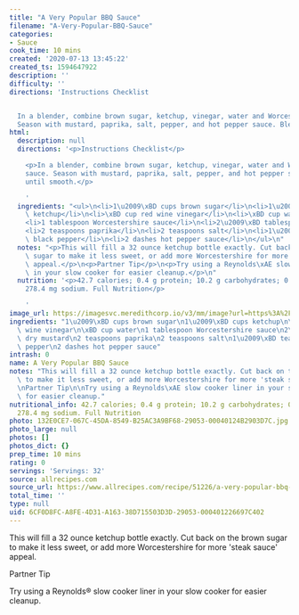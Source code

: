 ```yaml
---
title: "A Very Popular BBQ Sauce"
filename: "A-Very-Popular-BBQ-Sauce"
categories:
- Sauce
cook_time: 10 mins
created: '2020-07-13 13:45:22'
created_ts: 1594647922
description: ''
difficulty: ''
directions: 'Instructions Checklist


  In a blender, combine brown sugar, ketchup, vinegar, water and Worcestershire sauce.
  Season with mustard, paprika, salt, pepper, and hot pepper sauce. Blend until smooth.'
html:
  description: null
  directions: '<p>Instructions Checklist</p>

    <p>In a blender, combine brown sugar, ketchup, vinegar, water and Worcestershire
    sauce. Season with mustard, paprika, salt, pepper, and hot pepper sauce. Blend
    until smooth.</p>

    '
  ingredients: "<ul>\n<li>1\u2009\xBD cups brown sugar</li>\n<li>1\u2009\xBD cups\
    \ ketchup</li>\n<li>\xBD cup red wine vinegar</li>\n<li>\xBD cup water</li>\n\
    <li>1 tablespoon Worcestershire sauce</li>\n<li>2\u2009\xBD tablespoons dry mustard</li>\n\
    <li>2 teaspoons paprika</li>\n<li>2 teaspoons salt</li>\n<li>1\u2009\xBD teaspoons\
    \ black pepper</li>\n<li>2 dashes hot pepper sauce</li>\n</ul>\n"
  notes: "<p>This will fill a 32 ounce ketchup bottle exactly. Cut back on the brown\
    \ sugar to make it less sweet, or add more Worcestershire for more 'steak sauce'\
    \ appeal.</p>\n<p>Partner Tip</p>\n<p>Try using a Reynolds\xAE slow cooker liner\
    \ in your slow cooker for easier cleanup.</p>\n"
  nutrition: '<p>42.7 calories; 0.4 g protein; 10.2 g carbohydrates; 0 mg cholesterol;
    278.4 mg sodium. Full Nutrition</p>

    '
image_url: https://imagesvc.meredithcorp.io/v3/mm/image?url=https%3A%2F%2Fimages.media-allrecipes.com%2Fuserphotos%2F72682.jpg&w=568&h=568&c=sc&poi=face&q=85
ingredients: "1\u2009\xBD cups brown sugar\n1\u2009\xBD cups ketchup\n\xBD cup red\
  \ wine vinegar\n\xBD cup water\n1 tablespoon Worcestershire sauce\n2\u2009\xBD tablespoons\
  \ dry mustard\n2 teaspoons paprika\n2 teaspoons salt\n1\u2009\xBD teaspoons black\
  \ pepper\n2 dashes hot pepper sauce"
intrash: 0
name: A Very Popular BBQ Sauce
notes: "This will fill a 32 ounce ketchup bottle exactly. Cut back on the brown sugar\
  \ to make it less sweet, or add more Worcestershire for more 'steak sauce' appeal.\n\
  \nPartner Tip\n\nTry using a Reynolds\xAE slow cooker liner in your slow cooker\
  \ for easier cleanup."
nutritional_info: 42.7 calories; 0.4 g protein; 10.2 g carbohydrates; 0 mg cholesterol;
  278.4 mg sodium. Full Nutrition
photo: 132E0CE7-067C-45DA-8549-B25AC3A9BF68-29053-00040124B2903D7C.jpg
photo_large: null
photos: []
photos_dict: {}
prep_time: 10 mins
rating: 0
servings: 'Servings: 32'
source: allrecipes.com
source_url: https://www.allrecipes.com/recipe/51226/a-very-popular-bbq-sauce/
total_time: ''
type: null
uid: 6CF0D8FC-A8FE-4D31-A163-38D715503D3D-29053-000401226697C402
---
```

This will fill a 32 ounce ketchup bottle exactly. Cut back on the brown sugar to make it less sweet, or add more Worcestershire for more 'steak sauce' appeal.

Partner Tip

Try using a Reynolds® slow cooker liner in your slow cooker for easier cleanup.
